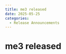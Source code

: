 ```yaml
---
title: me3 released
date: 2025-05-25
categories:
  - Release Announcements
---
```


# me3 released

